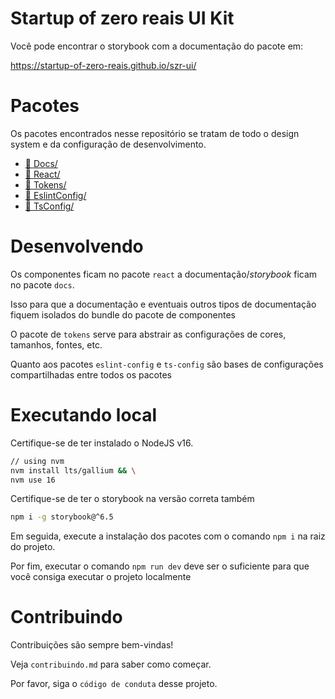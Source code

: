# Startup of zero reais UI Kit

Você pode encontrar o storybook com a documentação do pacote em:

https://startup-of-zero-reais.github.io/szr-ui/

# Pacotes

Os pacotes encontrados nesse repositório se tratam de todo o design system e
da configuração de desenvolvimento.

- [:file_folder: Docs/](./packages/docs/)
- [:file_folder: React/](./packages/react/)
- [:file_folder: Tokens/](./packages/tokens/)
- [:file_folder: EslintConfig/](./packages/eslint-config/)
- [:file_folder: TsConfig/](./packages/ts-config/)

# Desenvolvendo

Os componentes ficam no pacote `react` a documentação/_storybook_ ficam no pacote `docs`.

Isso para que a documentação e eventuais outros tipos de documentação fiquem isolados do bundle do pacote de componentes

O pacote de `tokens` serve para abstrair as configurações de cores, tamanhos, fontes, etc.

Quanto aos pacotes `eslint-config` e `ts-config` são bases de configurações compartilhadas entre todos os pacotes

# Executando local

Certifique-se de ter instalado o NodeJS v16.

```sh
// using nvm
nvm install lts/gallium && \
nvm use 16
```

Certifique-se de ter o storybook na versão correta também

```sh
npm i -g storybook@^6.5
```

Em seguida, execute a instalação dos pacotes com o comando `npm i` na raiz do projeto.

Por fim, executar o comando `npm run dev` deve ser o suficiente para que você consiga executar o projeto localmente

# Contribuindo

Contribuições são sempre bem-vindas!

Veja `contribuindo.md` para saber como começar.

Por favor, siga o `código de conduta` desse projeto.